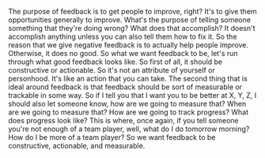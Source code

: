  The purpose of feedback is to get people to improve, right? It's to give them opportunities generally to improve. What's the purpose of telling someone something that they're doing wrong? What does that accomplish? It doesn't accomplish anything unless you can also tell them how to fix it. So the reason that we give negative feedback is to actually help people improve. Otherwise, it does no good. So what we want feedback to be, let's run through what good feedback looks like. So first of all, it should be constructive or actionable. So it's not an attribute of yourself or personhood. It's like an action that you can take. The second thing that is ideal around feedback is that feedback should be sort of measurable or trackable in some way. So if I tell you that I want you to be better at X, Y, Z, I should also let someone know, how are we going to measure that? When are we going to measure that? How are we going to track progress? What does progress look like? This is where, once again, if you tell someone you're not enough of a team player, well, what do I do tomorrow morning? How do I be more of a team player? So we want feedback to be constructive, actionable, and measurable.